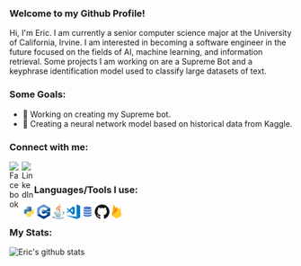 

<!--
**babychoujr/babychoujr** is a ✨ _special_ ✨ repository because its `README.md` (this file) appears on your GitHub profile.
-->

### Welcome to my Github Profile!
Hi, I'm Eric. I am currently a senior computer science major at the University of California, Irvine. I am interested in becoming a software engineer in the future focused on the fields of AI, machine learning, and information retrieval. Some projects I am working on are a Supreme Bot and a keyphrase identification model used to classify large datasets of text. 
### Some Goals:
- 🔭 Working on creating my Supreme bot. 
- 🔭 Creating a neural network model based on historical data from Kaggle.

### Connect with me:
[<img align="left" alt="Facebook" width="22px" src="https://cdn.jsdelivr.net/npm/simple-icons@v3/icons/facebook.svg" />][facebook]
[<img align="left" alt="LinkedIn" width="22px" src="https://cdn.jsdelivr.net/npm/simple-icons@v3/icons/linkedin.svg" />][linkedin]

<br />

### Languages/Tools I use:
<img align="left" alt="Python" width="26px" src="https://raw.githubusercontent.com/github/explore/80688e429a7d4ef2fca1e82350fe8e3517d3494d/topics/python/python.png" />
<img align="left" alt="C++" width="26px" src="https://raw.githubusercontent.com/github/explore/80688e429a7d4ef2fca1e82350fe8e3517d3494d/topics/cpp/cpp.png" />
<img align="left" alt="Java" width="26px" src="https://raw.githubusercontent.com/github/explore/80688e429a7d4ef2fca1e82350fe8e3517d3494d/topics/java/java.png" />
<img align="left" alt="Visual Studio Code" width="26px" src="https://raw.githubusercontent.com/github/explore/80688e429a7d4ef2fca1e82350fe8e3517d3494d/topics/visual-studio-code/visual-studio-code.png" />
<img align="left" alt="SQL" width="26px" src="https://raw.githubusercontent.com/github/explore/80688e429a7d4ef2fca1e82350fe8e3517d3494d/topics/sql/sql.png" />
<img align="left" alt="GitHub" width="26px" src="https://raw.githubusercontent.com/github/explore/78df643247d429f6cc873026c0622819ad797942/topics/github/github.png" />
<img align="left" alt="GitHub" width="26px" src="https://raw.githubusercontent.com/github/explore/80688e429a7d4ef2fca1e82350fe8e3517d3494d/topics/firebase/firebase.png" />

<br />

### My Stats:
![Eric's github stats](https://github-readme-stats.vercel.app/api?username=babychoujr&show_icons=true&theme=onedark)

<br />


[facebook]:https://www.facebook.com/eric.chou.127/
[linkedin]:https://www.linkedin.com/in/eric-chou-b2814717a/
